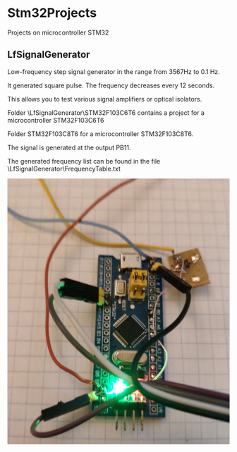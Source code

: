 # Stm32Projects
Projects on microcontroller STM32 


## LfSignalGenerator

Low-frequency step signal generator in the range from 3567Hz to 0.1 Hz.

It generated square pulse.
The frequency decreases every 12 seconds.

This allows you to test various signal amplifiers or optical isolators.

Folder \LfSignalGenerator\STM32F103C6T6 contains a project for a microcontroller STM32F103C6T6

Folder STM32F103C8T6 for a microcontroller STM32F103C8T6.

The signal is generated at the output PB11.

The generated frequency list can be found in the file \LfSignalGenerator\FrequencyTable.txt

![Alt text](./LfSignalGenerator/device.jpg  "a title")

